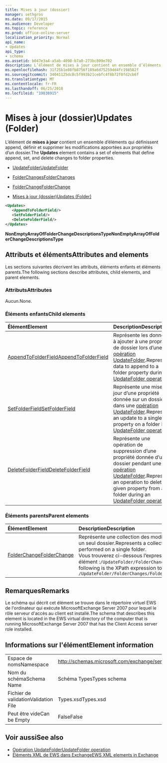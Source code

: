 ```yaml
---
title: Mises à jour (dossier)
manager: sethgros
ms.date: 09/17/2015
ms.audience: Developer
ms.topic: reference
ms.prod: office-online-server
localization_priority: Normal
api_name:
- Updates
api_type:
- schema
ms.assetid: b047e3a4-a5ab-4098-b7a0-273bc809e702
description: L’élément de mises à jour contient un ensemble d’éléments qui définissent append, définir et supprimer les modifications apportées aux propriétés d’un dossier.
ms.openlocfilehash: 31f25b1e88fb8756f189a6d75259dd4fc198582f
ms.sourcegitcommit: 34041125dc8c5f993b21cebfc4f8b72f0fd2cb6f
ms.translationtype: MT
ms.contentlocale: fr-FR
ms.lasthandoff: 06/25/2018
ms.locfileid: "19838915"
---
```

# <a name="updates-folder"></a><span data-ttu-id="870ff-103">Mises à jour (dossier)</span><span class="sxs-lookup"><span data-stu-id="870ff-103">Updates (Folder)</span></span>

<span data-ttu-id="870ff-104">L’élément de **mises à jour** contient un ensemble d’éléments qui définissent append, définir et supprimer les modifications apportées aux propriétés d’un dossier.</span><span class="sxs-lookup"><span data-stu-id="870ff-104">The **Updates** element contains a set of elements that define append, set, and delete changes to folder properties.</span></span> 
  
- [<span data-ttu-id="870ff-105">UpdateFolder</span><span class="sxs-lookup"><span data-stu-id="870ff-105">UpdateFolder</span></span>](updatefolder.md)
  
- [<span data-ttu-id="870ff-106">FolderChanges</span><span class="sxs-lookup"><span data-stu-id="870ff-106">FolderChanges</span></span>](folderchanges.md)
  
- [<span data-ttu-id="870ff-107">FolderChange</span><span class="sxs-lookup"><span data-stu-id="870ff-107">FolderChange</span></span>](folderchange.md)
  
- [<span data-ttu-id="870ff-108">Mises à jour (dossier)</span><span class="sxs-lookup"><span data-stu-id="870ff-108">Updates (Folder)</span></span>](updates-folder.md)
  
```xml
<Updates>
   <AppendToFolderField/>
   <SetFolderField/>
   <DeleteFolderField/>
</Updates>
```

<span data-ttu-id="870ff-109">**NonEmptyArrayOfFolderChangeDescriptionsType**</span><span class="sxs-lookup"><span data-stu-id="870ff-109">**NonEmptyArrayOfFolderChangeDescriptionsType**</span></span>

## <a name="attributes-and-elements"></a><span data-ttu-id="870ff-110">Attributs et éléments</span><span class="sxs-lookup"><span data-stu-id="870ff-110">Attributes and elements</span></span>

<span data-ttu-id="870ff-111">Les sections suivantes décrivent les attributs, éléments enfants et éléments parents.</span><span class="sxs-lookup"><span data-stu-id="870ff-111">The following sections describe attributes, child elements, and parent elements.</span></span>
  
### <a name="attributes"></a><span data-ttu-id="870ff-112">Attributs</span><span class="sxs-lookup"><span data-stu-id="870ff-112">Attributes</span></span>

<span data-ttu-id="870ff-113">Aucun.</span><span class="sxs-lookup"><span data-stu-id="870ff-113">None.</span></span>
  
### <a name="child-elements"></a><span data-ttu-id="870ff-114">Éléments enfants</span><span class="sxs-lookup"><span data-stu-id="870ff-114">Child elements</span></span>

|<span data-ttu-id="870ff-115">**Élément**</span><span class="sxs-lookup"><span data-stu-id="870ff-115">**Element**</span></span>|<span data-ttu-id="870ff-116">**Description**</span><span class="sxs-lookup"><span data-stu-id="870ff-116">**Description**</span></span>|
|:-----|:-----|
|[<span data-ttu-id="870ff-117">AppendToFolderField</span><span class="sxs-lookup"><span data-stu-id="870ff-117">AppendToFolderField</span></span>](appendtofolderfield.md) <br/> |<span data-ttu-id="870ff-118">Représente les données à ajouter à une propriété de dossier lors d’une [opération UpdateFolder](updatefolder-operation.md).</span><span class="sxs-lookup"><span data-stu-id="870ff-118">Represents data to append to a folder property during an [UpdateFolder operation](updatefolder-operation.md).</span></span>  <br/> |
|[<span data-ttu-id="870ff-119">SetFolderField</span><span class="sxs-lookup"><span data-stu-id="870ff-119">SetFolderField</span></span>](setfolderfield.md) <br/> |<span data-ttu-id="870ff-120">Représente une mise à jour d’une propriété donnée sur un dossier dans une [opération UpdateFolder](updatefolder-operation.md).</span><span class="sxs-lookup"><span data-stu-id="870ff-120">Represents an update to a single property on a folder in an [UpdateFolder operation](updatefolder-operation.md).</span></span>  <br/> |
|[<span data-ttu-id="870ff-121">DeleteFolderField</span><span class="sxs-lookup"><span data-stu-id="870ff-121">DeleteFolderField</span></span>](deletefolderfield.md) <br/> |<span data-ttu-id="870ff-122">Représente une opération de suppression d’une propriété donnée d’un dossier pendant une [opération UpdateFolder](updatefolder-operation.md).</span><span class="sxs-lookup"><span data-stu-id="870ff-122">Represents an operation to delete a given property from a folder during an [UpdateFolder operation](updatefolder-operation.md).</span></span>  <br/> |
   
### <a name="parent-elements"></a><span data-ttu-id="870ff-123">Éléments parents</span><span class="sxs-lookup"><span data-stu-id="870ff-123">Parent elements</span></span>

|<span data-ttu-id="870ff-124">**Élément**</span><span class="sxs-lookup"><span data-stu-id="870ff-124">**Element**</span></span>|<span data-ttu-id="870ff-125">**Description**</span><span class="sxs-lookup"><span data-stu-id="870ff-125">**Description**</span></span>|
|:-----|:-----|
|[<span data-ttu-id="870ff-126">FolderChange</span><span class="sxs-lookup"><span data-stu-id="870ff-126">FolderChange</span></span>](folderchange.md) <br/> |<span data-ttu-id="870ff-127">Représente une collection des modifications à effectuer sur un seul dossier.</span><span class="sxs-lookup"><span data-stu-id="870ff-127">Represents a collection of changes to be performed on a single folder.</span></span>  <br/> <span data-ttu-id="870ff-128">Vous trouverez ci-dessous l’expression XPath pour cet élément :`/UpdateFolder/FolderChanges/FolderChange[i]`</span><span class="sxs-lookup"><span data-stu-id="870ff-128">The following is the XPath expression to this element:  `/UpdateFolder/FolderChanges/FolderChange[i]`</span></span> <br/> |
   
## <a name="remarks"></a><span data-ttu-id="870ff-129">Remarques</span><span class="sxs-lookup"><span data-stu-id="870ff-129">Remarks</span></span>

<span data-ttu-id="870ff-130">Le schéma qui décrit cet élément se trouve dans le répertoire virtuel EWS de l'ordinateur qui exécute MicrosoftExchange Server 2007 pour lequel le rôle serveur d'accès au client est installé.</span><span class="sxs-lookup"><span data-stu-id="870ff-130">The schema that describes this element is located in the EWS virtual directory of the computer that is running MicrosoftExchange Server 2007 that has the Client Access server role installed.</span></span>
  
## <a name="element-information"></a><span data-ttu-id="870ff-131">Informations sur l'élément</span><span class="sxs-lookup"><span data-stu-id="870ff-131">Element information</span></span>

|||
|:-----|:-----|
|<span data-ttu-id="870ff-132">Espace de noms</span><span class="sxs-lookup"><span data-stu-id="870ff-132">Namespace</span></span>  <br/> |http://schemas.microsoft.com/exchange/services/2006/types  <br/> |
|<span data-ttu-id="870ff-133">Nom du schéma</span><span class="sxs-lookup"><span data-stu-id="870ff-133">Schema Name</span></span>  <br/> |<span data-ttu-id="870ff-134">Schéma Types</span><span class="sxs-lookup"><span data-stu-id="870ff-134">Types schema</span></span>  <br/> |
|<span data-ttu-id="870ff-135">Fichier de validation</span><span class="sxs-lookup"><span data-stu-id="870ff-135">Validation File</span></span>  <br/> |<span data-ttu-id="870ff-136">Types.xsd</span><span class="sxs-lookup"><span data-stu-id="870ff-136">Types.xsd</span></span>  <br/> |
|<span data-ttu-id="870ff-137">Peut être vide</span><span class="sxs-lookup"><span data-stu-id="870ff-137">Can be Empty</span></span>  <br/> |<span data-ttu-id="870ff-138">False</span><span class="sxs-lookup"><span data-stu-id="870ff-138">False</span></span>  <br/> |
   
## <a name="see-also"></a><span data-ttu-id="870ff-139">Voir aussi</span><span class="sxs-lookup"><span data-stu-id="870ff-139">See also</span></span>

- [<span data-ttu-id="870ff-140">Opération UpdateFolder</span><span class="sxs-lookup"><span data-stu-id="870ff-140">UpdateFolder operation</span></span>](updatefolder-operation.md)
- [<span data-ttu-id="870ff-141">Éléments XML de EWS dans Exchange</span><span class="sxs-lookup"><span data-stu-id="870ff-141">EWS XML elements in Exchange</span></span>](ews-xml-elements-in-exchange.md)

